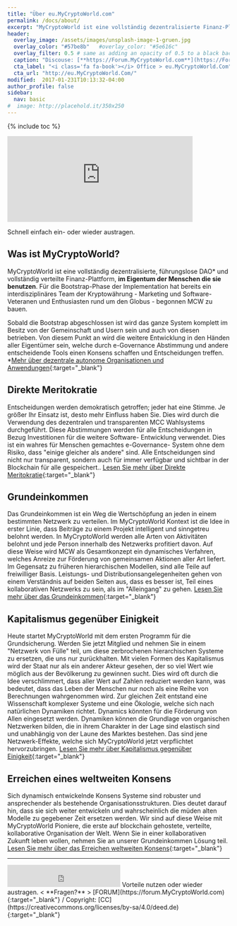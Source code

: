```yaml
---
title: "Über eu.MyCryptoWorld.com"
permalink: /docs/about/
excerpt: "MyCryptoWorld ist eine vollständig dezentralisierte Finanz-Plattform im Eigentum der Menschen, die sie benutzen."
header:
  overlay_image: /assets/images/unsplash-image-1-gruen.jpg
  overlay_color: "#57be8b"   #overlay_color: "#5e616c"
  overlay_filter: 0.5 # same as adding an opacity of 0.5 to a black background
  caption: "Discouse: [**https://Forum.MyCryptoWorld.com**](https://Forum.MyCryptoWorld.com){:target='_blank'}"
  cta_label: "<i class='fa fa-book'></i> Office > eu.MyCryptoWorld.Com"
  cta_url: "http://eu.MyCryptoWorld.Com/"
modified:  2017-01-231T10:13:32-04:00
author_profile: false
sidebar:
  nav: basic
#  image: http://placehold.it/350x250
---
```

{% include toc %}

<iframe class="ktv2" src="https://klicktipp.s3.amazonaws.com/userimages/27858/forms/59923/1dw3zmpxz8zed59.html" 
style="position:relative;display:inline-block;border:none;background:transparent none no-repeat scroll 0 0;margin:0;" width="420" height="194" scrolling="no"></iframe>

Schnell einfach ein- oder wieder austragen.

## Was ist MyCryptoWorld?
MyCryptoWorld ist eine vollständig dezentralisierte, führungslose DAO* und vollständig verteilte Finanz-Plattform, **im Eigentum der Menschen die sie benutzen**. Für die Bootstrap-Phase der Implementation hat bereits ein interdisziplinäres Team der Kryptowährung - Marketing und Software-Veteranen und Enthusiasten rund um den Globus - begonnen MCW zu bauen.

Sobald die Bootstrap abgeschlossen ist wird das ganze System komplett im Besitz von der Gemeinschaft und Usern sein und auch von diesen betrieben. Von diesem Punkt an wird die weitere Entwicklung in den Händen aller Eigentümer sein, welche durch e-Governance Abstimmung und andere entscheidende Tools einen Konsens schaffen und Entscheidungen treffen.
*[Mehr über dezentrale autonome Organisationen und Anwendungen](https://en.wikipedia.org/wiki/Decentralized_autonomous_organization){:target="_blank"}

## Direkte Meritokratie
Entscheidungen werden demokratisch getroffen; jeder hat eine Stimme. Je größer Ihr Einsatz ist, desto mehr Einfluss haben Sie. Dies wird durch die Verwendung des dezentralen und transparenten MCC Wahlsystems durchgeführt. Diese Abstimmungen werden für alle Entscheidungen in Bezug Investitionen für die weitere Software- Entwicklung verwendet. Dies ist ein wahres für Menschen gemachtes e-Governance- System ohne dem Risiko, dass "einige gleicher als andere" sind. Alle Entscheidungen sind nicht nur transparent, sondern auch für immer verfügbar und sichtbar in der Blockchain für alle gespeichert..
[Lesen Sie mehr über Direkte Meritokratie](https://en.wikipedia.org/wiki/Meritocracy){:target="_blank"}

## Grundeinkommen
Das Grundeinkommen ist ein Weg die Wertschöpfung an jeden in einem bestimmten Netzwerk zu verteilen. Im MyCryptoWorld Kontext ist die Idee in erster Linie, dass Beiträge zu einem Projekt intelligent und sinngetreu belohnt werden. In MyCryptoWorld werden alle Arten von Aktivitäten belohnt und jede Person innerhalb des Netzwerks profitiert davon. Auf diese Weise wird MCW als Gesamtkonzept ein dynamisches Verfahren, welches Anreize zur Förderung von gemeinsamen Aktionen aller Art liefert. Im Gegensatz zu früheren hierarchischen Modellen, sind alle Teile auf freiwilliger Basis. Leistungs- und Distributionsangelegenheiten gehen von einem Verständnis auf beiden Seiten aus, dass es besser ist, Teil eines kollaborativen Netzwerks zu sein, als im "Alleingang" zu gehen.
[Lesen Sie mehr über das Grundeinkommen](https://en.wikipedia.org/wiki/Basic_income){:target="_blank"}

## Kapitalismus gegenüber Einigkeit
Heute startet MyCryptoWorld mit dem ersten Programm für die Grundsicherung. Werden Sie jetzt Mitglied und nehmen Sie in einem "Netzwerk von Fülle" teil, um diese zerbrochenen hierarchischen Systeme zu ersetzen, die uns nur zurückhalten. Mit vielen Formen des Kapitalismus wird der Staat nur als ein anderer Akteur gesehen, der so viel Wert wie möglich aus der Bevölkerung zu gewinnen sucht. Dies wird oft durch die Idee verschlimmert, dass aller Wert auf Zahlen reduziert werden kann, was bedeutet, dass das Leben der Menschen nur noch als eine Reihe von Berechnungen wahrgenommen wird. Zur gleichen Zeit entstand eine Wissenschaft komplexer Systeme und eine Ökologie, welche sich nach natürlichen Dynamiken richtet. Dynamics könnten für die Förderung von Allen eingesetzt werden. Dynamiken können die Grundlage von organischen Netzwerken bilden, die in ihrem Charakter in der Lage sind elastisch sind und unabhängig von der Laune des Marktes bestehen. Das sind jene Netzwerk-Effekte, welche sich MyCryptoWorld jetzt verpflichtet hervorzubringen.
[Lesen Sie mehr über Kapitalismus gegenüber Einigkeit](https://en.wikipedia.org/wiki/Meritocracy){:target="_blank"}

## Erreichen eines weltweiten Konsens
Sich dynamisch entwickelnde Konsens Systeme sind robuster und ansprechender als bestehende Organisationsstrukturen. Dies deutet darauf hin, dass sie sich weiter entwickeln und wahrscheinlich die müden alten Modelle zu gegebener Zeit ersetzen werden. Wir sind auf diese Weise mit MyCryptoWorld Pioniere, die erste auf blockchain gehostete, verteilte, kollaborative Organisation der Welt. Wenn Sie in einer kollaborativen Zukunft leben wollen, nehmen Sie an unserer Grundeinkommen Lösung teil.
[Lesen Sie mehr über das Erreichen weltweiten Konsens](https://en.wikipedia.org/wiki/Consensus_decision-making){:target="_blank"}

---
<iframe class="ktv2" src="https://klicktipp.s3.amazonaws.com/userimages/27858/forms/59928/1dw8zmpxz8z84a3.html" 
style="position:relative;display:inline-block;border:none;background:transparent none no-repeat scroll 0 0;margin:0;" width="256" height="50" scrolling="no"></iframe>
Vorteile nutzen oder wieder austragen.  < **Fragen?** > [FORUM](https://forum.MyCryptoWorld.com){:target="_blank"} / Copyright: [CC](https://creativecommons.org/licenses/by-sa/4.0/deed.de){:target="_blank"}


<!-- script>
  var x = new EmbedJS({
    element: document.getElementById('rawText'),
    videoJS: true,
    videoHeight: 300,
    videojsOptions: {
      preload: 'auto',
      poster: 'https://images.unsplash.com/photo-1443527216320-7e744084f5a7?dpr=2&fit=crop&fm=jpg&h=500&ixlib=rb-0.3.5&q=50&w=800'
    }
  });

  x.render();
</script -->

<!-- figure class="half">
    <a href="/assets/images/image-alignment-300x200.jpg"><img src="/assets/images/image-alignment-300x200.jpg"></a>
    <a href="/assets/images/image-alignment-300x200.jpg"><img src="/assets/images/image-alignment-300x200.jpg"></a>
    <figcaption>Beispiel mit zwei Bilder.</figcaption>
</figure -->


<!-- div id='discourse-comments'></div>

<script type="text/javascript">
  DiscourseEmbed = { discourseUrl: 'http://localhost:4000/',
                     discourseEmbedUrl: 'http://localhost:4000/year-archive/' };

  (function() {
    var d = document.createElement('script'); d.type = 'text/javascript'; d.async = true;
    d.src = DiscourseEmbed.discourseUrl + 'node_modules/embed-js/dist/embed.min.js';
    (document.getElementsByTagName('head')[0] || document.getElementsByTagName('body')[0]).appendChild(d);
  })();
</script -->

<!-- script type="text/javascript">
var x = new EmbedJS({
  element: document.getElementById('rawText'),
  videoJS: true,
  videoHeight: 300,
  videojsOptions: {
    preload: 'auto',
    poster: 'https://images.unsplash.com/photo-1443527216320-7e744084f5a7?dpr=2&fit=crop&fm=jpg&h=500&ixlib=rb-0.3.5&q=50&w=800'
  }
});

x.render();
</script -->


